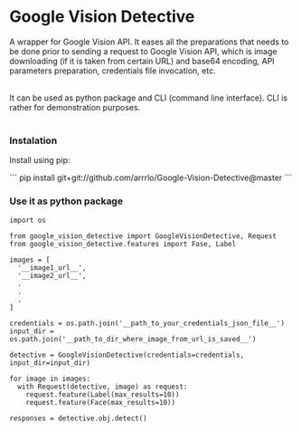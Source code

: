 <h1>Google Vision Detective</h1>

A wrapper for Google Vision API. It eases all the preparations that needs to be done prior to sending a request to Google Vision API, which is image downloading (if it is taken from certain URL) and base64 encoding, API parameters preparation, credentials file invocation, etc.<br /><br />

It can be used as python package and CLI (command line interface). CLI is rather for demonstration purposes.<br /><br />

<h3>Instalation</h3>

<p>Install using pip:</p>
```
pip install git+git://github.com/arrrlo/Google-Vision-Detective@master
```

<h3>Use it as python package</h3>

```
import os

from google_vision_detective import GoogleVisionDetective, Request
from google_vision_detective.features import Fase, Label

images = [
  '__image1_url__',
  '__image2_url__',
  .
  .
  .
]

credentials = os.path.join('__path_to_your_credentials_json_file__')
input_dir = os.path.join('__path_to_dir_where_image_from_url_is_saved__')

detective = GoogleVisionDetective(credentials=credentials, input_dir=input_dir)

for image in images:
  with Request(detective, image) as request:
    request.feature(Label(max_results=10))
    request.feature(Face(max_results=10))

responses = detective.obj.detect()
```
